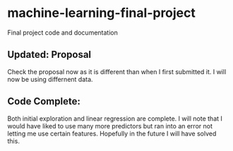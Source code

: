 # machine-learning-final-project
Final project code and documentation

## Updated: Proposal
Check the proposal now as it is different than when I first submitted it. I will now be using differnent data.

## Code Complete:
Both initial exploration and linear regression are complete. I will note that I would have liked to use many more predictors but ran into an error not letting me use certain features. Hopefully in the future I will have solved this. 
